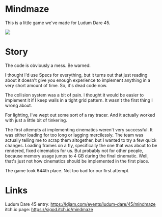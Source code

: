 # Mindmaze
This is a little game we've made for Ludum Dare 45.

![](https://static.jam.vg/raw/801/72/z/2988c.png)

# Story

The code is obviously a mess. Be warned.

I thought I'd use Specs for everything, but it turns out that just reading about it doesn't give you enough experience to implement anything in a very short amount of time. So, it's dead code now.

The collision system was a bit of pain. I thought it would be easier to implement it if I keep walls in a tight grid pattern. It wasn't the first thing I wrong about.

For lighting, I've wept out some sort of a ray tracer. And it actually worked with just a little bit of tinkering.

The first attempts at implementing cinematics weren't very successful. It was either loading for too long or lagging mercilessly. The team was actually telling me to scrap them altogether, but I wanted to try a few quick changes. Loading frames on a fly, specifically the one that was about to be rendered, fixed cinematics for us. But probably not for other people, because memory usage jumps to 4 GB during the final cinematic. Well, that's just not how cinematics should be implemented in the first place.

The game took 644th place. Not too bad for our first attempt.

# Links
Ludum Dare 45 entry: https://ldjam.com/events/ludum-dare/45/mindmaze  
itch.io page: https://sigod.itch.io/mindmaze

